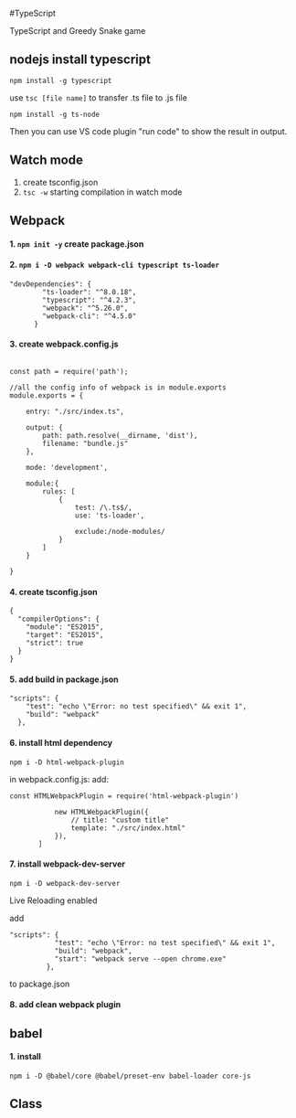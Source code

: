 #TypeScript

TypeScript and Greedy Snake game

## nodejs install typescript
```npm install -g typescript```

use ```tsc [file name]``` to transfer .ts file to .js file

```npm install -g ts-node```

Then you can use VS code plugin "run code" to show the result in output.

## Watch mode

1. create tsconfig.json
2. ```tsc -w``` starting compilation in watch mode

## Webpack
#### 1. ```npm init -y``` create package.json
#### 2. ``npm i -D webpack webpack-cli typescript ts-loader``
  
    
   ```
   "devDependencies": {
           "ts-loader": "^8.0.18",
           "typescript": "^4.2.3",
           "webpack": "^5.26.0",
           "webpack-cli": "^4.5.0"
         }
   ```
#### 3. create webpack.config.js
```

const path = require('path');

//all the config info of webpack is in module.exports
module.exports = {

    entry: "./src/index.ts",

    output: {
        path: path.resolve(__dirname, 'dist'),
        filename: "bundle.js"
    },

    mode: 'development',

    module:{
        rules: [
            {
                test: /\.ts$/,
                use: 'ts-loader',

                exclude:/node-modules/
            }
        ]
    }

}
```
#### 4. create tsconfig.json
```
{
  "compilerOptions": {
    "module": "ES2015",
    "target": "ES2015",
    "strict": true
  }
}
```
#### 5. add build in package.json
```
"scripts": {
    "test": "echo \"Error: no test specified\" && exit 1",
    "build": "webpack"
  },
```

#### 6. install html dependency

```npm i -D html-webpack-plugin```

in webpack.config.js:
add:

```const HTMLWebpackPlugin = require('html-webpack-plugin')```

```plugins: [
           new HTMLWebpackPlugin({
               // title: "custom title"
               template: "./src/index.html"
           }),
       ]
```

#### 7. install webpack-dev-server
```npm i -D webpack-dev-server```

Live Reloading enabled

add 
```
"scripts": {
           "test": "echo \"Error: no test specified\" && exit 1",
           "build": "webpack",
           "start": "webpack serve --open chrome.exe"
         },
``` 
to package.json

#### 8. add clean webpack plugin

## babel
#### 1. install
```npm i -D @babel/core @babel/preset-env babel-loader core-js```


## Class
